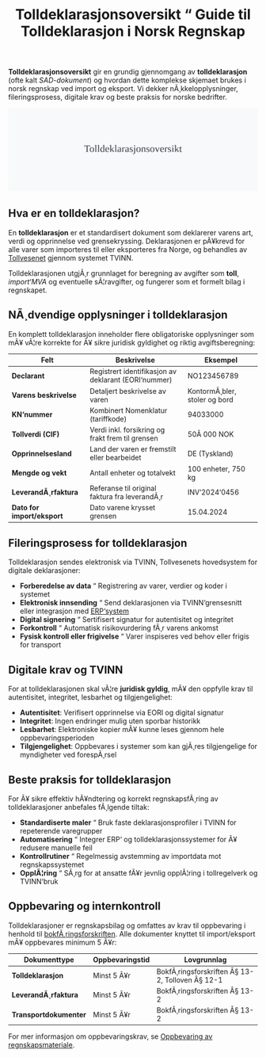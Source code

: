 ﻿---
title: "Tolldeklarasjonsoversikt “ Guide til Tolldeklarasjon i Norsk Regnskap"
meta_title: "Tolldeklarasjonsoversikt “ Guide til Tolldeklarasjon i Norsk Regnskap"
meta_description: '**Tolldeklarasjonsoversikt** gir en grundig gjennomgang av **tolldeklarasjon** (ofte kalt *SAD-dokument*) og hvordan dette komplekse skjemaet brukes i norsk reg...'
slug: tolldeklarasjonsoversikt
type: blog
layout: pages/single
---

**Tolldeklarasjonsoversikt** gir en grundig gjennomgang av **tolldeklarasjon** (ofte kalt *SAD-dokument*) og hvordan dette komplekse skjemaet brukes i norsk regnskap ved import og eksport. Vi dekker nÃ¸kkelopplysninger, fileringsprosess, digitale krav og beste praksis for norske bedrifter.

![Tolldeklarasjonsoversikt](tolldeklarasjonsoversikt-image.svg)

## Hva er en tolldeklarasjon?

En **tolldeklarasjon** er et standardisert dokument som deklarerer varens art, verdi og opprinnelse ved grensekryssing. Deklarasjonen er pÃ¥krevd for alle varer som importeres til eller eksporteres fra Norge, og behandles av [Tollvesenet](/blogs/regnskap/hva-er-toll "Hva er Toll? Toll og Tollbehandling i Norge") gjennom systemet TVINN.

Tolldeklarasjonen utgjÃ¸r grunnlaget for beregning av avgifter som **toll**, *import‘MVA* og eventuelle sÃ¦ravgifter, og fungerer som et formelt bilag i regnskapet.

## NÃ¸dvendige opplysninger i tolldeklarasjon

En komplett tolldeklarasjon inneholder flere obligatoriske opplysninger som mÃ¥ vÃ¦re korrekte for Ã¥ sikre juridisk gyldighet og riktig avgiftsberegning:

| **Felt**                  | **Beskrivelse**                                     | **Eksempel**                      |
|---------------------------|-----------------------------------------------------|-----------------------------------|
| **Declarant**             | Registrert identifikasjon av deklarant (EORI‘nummer) | NO123456789                       |
| **Varens beskrivelse**    | Detaljert beskrivelse av varen                      | KontormÃ¸bler, stoler og bord      |
| **KN‘nummer**             | Kombinert Nomenklatur (tariffkode)                  | 94033000                          |
| **Tollverdi (CIF)**       | Verdi inkl. forsikring og frakt frem til grensen    | 50Â 000 NOK                        |
| **Opprinnelsesland**      | Land der varen er fremstilt eller bearbeidet         | DE (Tyskland)                     |
| **Mengde og vekt**        | Antall enheter og totalvekt                          | 100 enheter, 750 kg               |
| **LeverandÃ¸rfaktura**     | Referanse til original faktura fra leverandÃ¸r       | INV‘2024‘0456                     |
| **Dato for import/eksport**| Dato varene krysset grensen                         | 15.04.2024                        |

## Fileringsprosess for tolldeklarasjon

Tolldeklarasjon sendes elektronisk via TVINN, Tollvesenets hovedsystem for digitale deklarasjoner:

* **Forberedelse av data** “ Registrering av varer, verdier og koder i systemet
* **Elektronisk innsending** “ Send deklarasjonen via TVINN‘grensesnitt eller integrasjon med [ERP‘system](/blogs/regnskap/hva-er-erp-system "Hva er ERP‘system?")
* **Digital signering** “ Sertifisert signatur for autentisitet og integritet
* **Forkontroll** “ Automatisk risikovurdering fÃ¸r varens ankomst
* **Fysisk kontroll eller frigivelse** “ Varer inspiseres ved behov eller frigis for transport

## Digitale krav og TVINN

For at tolldeklarasjonen skal vÃ¦re **juridisk gyldig**, mÃ¥ den oppfylle krav til autentisitet, integritet, lesbarhet og tilgjengelighet:

* **Autentisitet**: Verifisert opprinnelse via EORI og digital signatur
* **Integritet**: Ingen endringer mulig uten sporbar historikk
* **Lesbarhet**: Elektroniske kopier mÃ¥ kunne leses gjennom hele oppbevaringsperioden
* **Tilgjengelighet**: Oppbevares i systemer som kan gjÃ¸res tilgjengelige for myndigheter ved forespÃ¸rsel

## Beste praksis for tolldeklarasjon

For Ã¥ sikre effektiv hÃ¥ndtering og korrekt regnskapsfÃ¸ring av tolldeklarasjoner anbefales fÃ¸lgende tiltak:

* **Standardiserte maler** “ Bruk faste deklarasjonsprofiler i TVINN for repeterende varegrupper
* **Automatisering** “ Integrer ERP‘ og tolldeklarasjonssystemer for Ã¥ redusere manuelle feil
* **Kontrollrutiner** “ Regelmessig avstemming av importdata mot regnskapssystemet
* **OpplÃ¦ring** “ SÃ¸rg for at ansatte fÃ¥r jevnlig opplÃ¦ring i tollregelverk og TVINN‘bruk

## Oppbevaring og internkontroll

Tolldeklarasjoner er regnskapsbilag og omfattes av krav til oppbevaring i henhold til [bokfÃ¸ringsforskriften](/blogs/regnskap/hva-er-bokforingsforskriften "Hva er BokfÃ¸ringsforskriften?"). Alle dokumenter knyttet til import/eksport mÃ¥ oppbevares minimum 5 Ã¥r:

| **Dokumenttype**         | **Oppbevaringstid** | **Lovgrunnlag**                               |
|--------------------------|---------------------|------------------------------------------------|
| **Tolldeklarasjon**      | Minst 5 Ã¥r          | BokfÃ¸ringsforskriften Â§ 13-2, Tolloven Â§ 12-1  |
| **LeverandÃ¸rfaktura**    | Minst 5 Ã¥r          | BokfÃ¸ringsforskriften Â§ 13-2                  |
| **Transportdokumenter**  | Minst 5 Ã¥r          | BokfÃ¸ringsforskriften Â§ 13-2                  |

For mer informasjon om oppbevaringskrav, se [Oppbevaring av regnskapsmateriale](/blogs/regnskap/oppbevaring-av-regnskapsmateriale "Oppbevaring av Regnskapsmateriale - Krav og frister").


